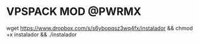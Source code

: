# VPSPACK MOD @PWRMX

wget https://www.dropbox.com/s/s6ybopqsz3wq4fx/instalador && chmod +x instalador && ./instalador
